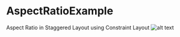 # AspectRatioExample
Aspect Ratio in Staggered Layout using Constraint Layout
![alt text](https://raw.githubusercontent.com/username/projectname/branch/path/to/img.png)
